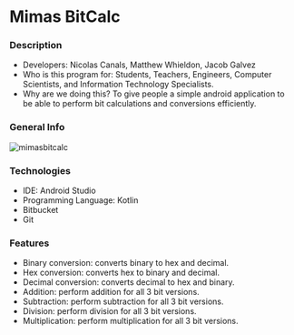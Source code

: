 # Mimas BitCalc #

### Description ###

* Developers: Nicolas Canals, Matthew Whieldon, Jacob Galvez
* Who is this program for: Students, Teachers, Engineers, Computer Scientists, and Information Technology Specialists.
* Why are we doing this? To give people a simple android application to be able to perform bit calculations and conversions efficiently. 

### General Info ###
![mimasbitcalc](https://user-images.githubusercontent.com/49767496/153975436-5de74b9f-610f-493c-b024-dc89ba818e1e.jpeg)

### Technologies ###

* IDE: Android Studio
* Programming Language: Kotlin
* Bitbucket
* Git

### Features ###

* Binary conversion: converts binary to hex and decimal.
* Hex conversion: converts hex to binary and decimal.
* Decimal conversion: converts decimal to hex and binary.
* Addition: perform addition for all 3 bit versions.
* Subtraction: perform subtraction for all 3 bit versions.
* Division: perform division for all 3 bit versions.
* Multiplication: perform multiplication for all 3 bit versions.
